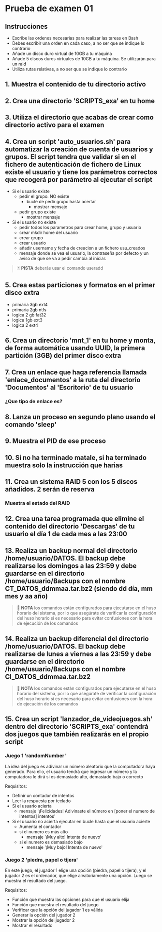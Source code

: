 # Prueba de examen 01

## Instrucciones

- Escribe las ordenes necesarias para realizar las tareas en Bash
- Debes escribir una orden en cada caso, a no ser que se indique lo contrario
- Añade un disco duro virtual de 10GB a tu máquina
- Añade 5 discos duros virtuales de 10GB a tu máquina. Se utilizarán para un raid
- Utiliza rutas relativas, a no ser que se indique lo contrario

## 1. Muestra el contenido de tu directorio activo

## 2. Crea una directorio 'SCRIPTS_exa' en tu home

## 3. Utiliza el directorio que acabas de crear como directorio activo para el examen

## 4. Crea un script 'auto_usuarios.sh' para automatizar la creación de cuenta de usuarios y grupos. El script tendra que validar si en el fichero de autenticación de fichero de Linux existe el usuario y tiene los parámetros correctos que recogerá por parámetro al ejecutar el script

- Si el usuario existe
  - pedir el grupo. NO existe
    - bucle de pedir grupo hasta acertar
      - mostrar mensaje
  - pedir grupo existe
    - mostrar mensaje
- Si el usuario no existe
  - pedir todos los parametros para crear home, grupo y usuario
  - crear mkdir home del usuario
  - crear grupo
  - crear usuario
  - añadir username y fecha de creacion a un fichero usu_creados
  - mensaje donde se vea el usuario, la contraseña por defecto y un aviso de que se va a pedir cambia al iniciar.

>:black_joker: **PISTA** deberás usar el comando useradd

## 5. Crea estas particiones y formatos en el primer disco extra

- primaria 3gb ext4
- primaria 2gb ntfs
- logica 2 gb fat32
- logica 1gb ext3
- logica 2 ext4

## 6. Crea un directorio 'mnt_1' en tu home y monta, de forma automática usando UUID, la primera partición (3GB) del primer disco extra

## 7. Crea un enlace que haga referencia llamada 'enlace_documentos' a la ruta del directorio 'Documentos' al 'Escritorio' de tu usuario

### ¿Que tipo de enlace es?

## 8. Lanza un proceso en segundo plano usando el comando 'sleep'

## 9. Muestra el PID de ese proceso

## 10. Si no ha terminado matale, si ha terminado muestra solo la instrucción que harias

## 11. Crea un sistema RAID 5 con los 5 discos añadidos. 2 serán de reserva

### Muestra el estado del RAID

## 12. Crea una tarea programada que elimine el contenido del directorio 'Descargas' de tu usuario el día 1 de cada mes a las 23:00

## 13. Realiza un backup normal del directorio /home/usuario/DATOS. El backup debe realizarse los domingos a las 23:59 y debe guardarse en el directorio /home/usuario/Backups con el nombre CT_DATOS_ddmmaa.tar.bz2 (siendo dd día, mm mes y aa año)

>:pencil: **NOTA** los comandos están configurados para ejecutarse en el huso horario del sistema, por lo que asegúrate de verificar la configuración del huso horario si es necesario para evitar confusiones con la hora de ejecución de los comandos

## 14. Realiza un backup diferencial del directorio /home/usuario/DATOS. El backup debe realizarse de lunes a viernes a las 23:59 y debe guardarse en el directorio /home/usuario/Backups con el nombre CI_DATOS_ddmmaa.tar.bz2

>:pencil: **NOTA** los comandos están configurados para ejecutarse en el huso horario del sistema, por lo que asegúrate de verificar la configuración del huso horario si es necesario para evitar confusiones con la hora de ejecución de los comandos

## 15. Crea un script 'lanzador_de_videojuegos.sh' dentro del directorio 'SCRIPTS_exa' contendrá dos juegos que también realizarás en el propio script

### Juego 1 'randomNumber'

La idea del juego es adivinar un número aleatorio que la computadora haya generado. Para ello, el usuario tendrá que ingresar un número y la computadora le dirá si es demasiado alto, demasiado bajo o correcto

Requisitos:

- Definir un contador de intentos
- Leer la respuesta por teclado
- Si el usuario acierta
  - mensaje '¡Felicidades! Adivinaste el número en [poner el numero de intentos] intentos'
- Si el usuario no acierta
  ejecutar en bucle hasta que el usuario acierte
  - Aumenta el contador
  - si el numero es más alto
    - mensaje '¡Muy alto! Intenta de nuevo'
  - si el numero es demasiado bajo
    - mensaje '¡Muy bajo! Intenta de nuevo'

### Juego 2 'piedra, papel o tijera'

En este juego, el jugador 1 elige una opción (piedra, papel o tijera), y el jugador 2 es el ordenador, que elige aleatoriamente una opción. Luego se muestra el resultado del juego.

Requisitos:

- Función que muestra las opciones para que el usuario elija
- Función que muestra el resultado del juego
- Verificar que la opción del jugador 1 es válida
- Generar la opción del jugador 2
- Mostrar la opción del jugador 2
- Mostrar el resultado
